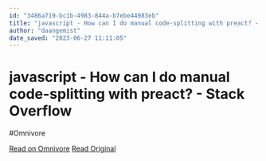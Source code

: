 ```yaml
---
id: "3486a719-bc1b-4983-844a-b7ebe44983eb"
title: "javascript - How can I do manual code-splitting with preact? - Stack Overflow"
author: "daangemist"
date_saved: "2023-06-27 11:11:05"
---
```


# javascript - How can I do manual code-splitting with preact? - Stack Overflow
#Omnivore

[Read on Omnivore](https://omnivore.app/me/javascript-how-can-i-do-manual-code-splitting-with-preact-stack--188fc55da86)
[Read Original](https://stackoverflow.com/questions/56302309/how-can-i-do-manual-code-splitting-with-preact)

